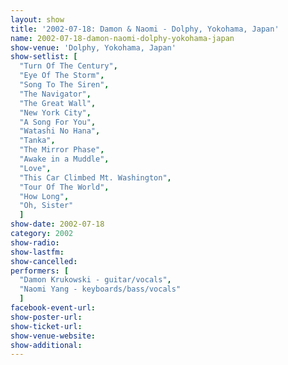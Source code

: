 ```yaml
---
layout: show
title: '2002-07-18: Damon & Naomi - Dolphy, Yokohama, Japan'
name: 2002-07-18-damon-naomi-dolphy-yokohama-japan
show-venue: 'Dolphy, Yokohama, Japan'
show-setlist: [
  "Turn Of The Century",
  "Eye Of The Storm",
  "Song To The Siren",
  "The Navigator",
  "The Great Wall",
  "New York City",
  "A Song For You",
  "Watashi No Hana",
  "Tanka",
  "The Mirror Phase",
  "Awake in a Muddle",
  "Love",
  "This Car Climbed Mt. Washington",
  "Tour Of The World",
  "How Long",
  "Oh, Sister"
  ]
show-date: 2002-07-18
category: 2002
show-radio: 
show-lastfm: 
show-cancelled: 
performers: [
  "Damon Krukowski - guitar/vocals",
  "Naomi Yang - keyboards/bass/vocals"
  ]
facebook-event-url: 
show-poster-url: 
show-ticket-url: 
show-venue-website: 
show-additional: 
---
```


